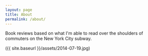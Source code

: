 ```yaml
---
layout: page
title: About
permalink: /about/
---
```


Book reviews based on what I'm able to read over the shoulders of commuters on the New York City subway.


({{ site.baseurl }}/assets/2014-07-19.jpg)
